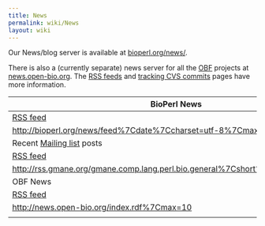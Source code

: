 ```yaml
---
title: News
permalink: wiki/News
layout: wiki
---
```


Our News/blog server is available at
[bioperl.org/news/](http://bioperl.org/news/).

There is also a (currently separate) news server for all the
[OBF](OBF "wikilink") projects at
[news.open-bio.org](http://news.open-bio.org). The [RSS
feeds](Project:RSS_feeds "wikilink") and [tracking CVS
commits](tracking_CVS_commits "wikilink") pages have more information.

| BioPerl News                                                                               |
|--------------------------------------------------------------------------------------------|
| [RSS feed](http://bioperl.org/news/feed)                                                   |
| <rss><http://bioperl.org/news/feed%7Cdate%7Ccharset=utf-8%7Cmax=10></rss>                  |
| Recent [Mailing list](Mailing_lists "wikilink") posts                                      |
| [RSS feed](http://rss.gmane.org/gmane.comp.lang.perl.bio.general)                          |
| <rss><http://rss.gmane.org/gmane.comp.lang.perl.bio.general%7Cshort%7Cdate%7Cmax=15></rss> |
| OBF News                                                                                   |
| [RSS feed](http://news.open-bio.org/index.rdf)                                             |
| <rss><http://news.open-bio.org/index.rdf%7Cmax=10></rss>                                   |
||


